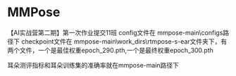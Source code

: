 # MMPose
【AI实战营第二期】第一次作业提交11班
config文件在 mmpose-main\configs路径下
checkpoint文件在 mmpose-main\work_dirs\rtmpose-s-ear文件夹下，有两个文件，一个是最佳权重epoch_290.pth,一个是最终权重epoch_300.pth

耳朵测评指标和耳朵训练集的准确率就在mmpose-main路径下
